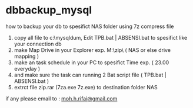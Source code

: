 # dbbackup_mysql


how to backup your db to spesifict NAS folder using 7z compress file

1. copy all file to c:\mysqldum\,  Edit TPB.bat | ABSENSI.bat to spesifict like your connection db
2. make Map Drive in your Explorer exp. M:\zip\ ( NAS or else drive mapping )
3. make an task schedule in your PC to spesifict Time exp. ( 23.00 everyday )
4. and make sure the task can running 2 Bat script file ( TPB.bat | ABSENSI.bat )
5. extrct file zip.rar (7za.exe 7z.exe) to destination folder NAS

if any please email to : moh.h.rifai@gmail.com
